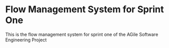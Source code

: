 # Flow Management System for Sprint One
This is the flow management system for sprint one of the AGile Software Engineering Project
